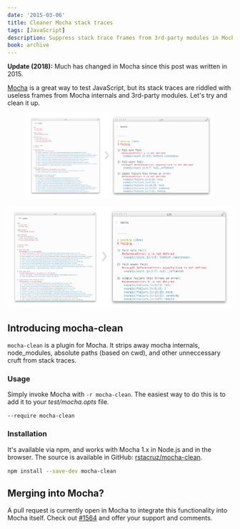 ```yaml
---
date: '2015-03-06'
title: Cleaner Mocha stack traces
tags: [JavaScript]
description: Suppress stack trace frames from 3rd-party modules in Mocha.js.
book: archive
---
```


<Notice archived>

**Update (2018):** Much has changed in Mocha since this post was written in 2015.

</Notice>

[Mocha] is a great way to test JavaScript, but its stack traces are riddled
with useless frames from Mocha internals and 3rd-party modules. Let's try and
clean it up.

<Figure cover>

<img src='./mocha-clean/comparison.png' alt='Comparison screenshot' />

</Figure>

<img src='./mocha-clean/comparison.png' alt='Comparison screenshot' />

## Introducing mocha-clean

`mocha-clean` is a plugin for Mocha. It strips away mocha internals,
node_modules, absolute paths (based on cwd), and other unneccessary cruft
from stack traces.

### Usage

Simply invoke Mocha with `-r mocha-clean`. The easiest way to do this is to add it to your _test/mocha.opts_ file.

```
--require mocha-clean
```

### Installation

It's available via npm, and works with Mocha 1.x in Node.js and in the browser. The source is available in GitHub: [rstacruz/mocha-clean][src].

```bash
npm install --save-dev mocha-clean
```

## Merging into Mocha?

A pull request is currently open in Mocha to integrate this functionality into Mocha itself. Check out [#1564](https://github.com/mochajs/mocha/pull/1564) and offer your support and comments.

[src]: https://github.com/rstacruz/mocha-clean
[mocha]: http://visionmedia.github.io/mocha
